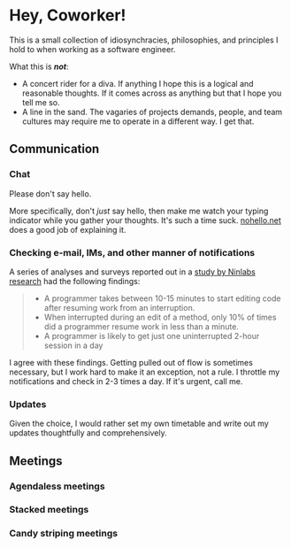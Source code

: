 # Hey, Coworker!

This is a small collection of idiosynchracies, philosophies, and principles I hold to when working as a software engineer.

What this is _**not**_:

* A concert rider for a diva. If anything I hope this is a logical and reasonable thoughts. If it comes across as anything but that I hope you tell me so.
* A line in the sand. The vagaries of projects demands, people, and team cultures may require me to operate in a different way. I get that.

## Communication

### Chat

Please don't say hello.

More specifically, don't _just_ say hello, then make me watch your typing indicator while you gather your thoughts. It's such a time suck. [nohello.net](https://www.nohello.net) does a good job of explaining it.

### Checking e-mail, IMs, and other manner of notifications

A series of analyses and surveys reported out in a [study by Ninlabs research](https://blog.ninlabs.com/2013/01/programmer-interrupted/) had the following findings:

> * A programmer takes between 10-15 minutes to start editing code after resuming work from an interruption.
> * When interrupted during an edit of a method, only 10% of times did a programmer resume work in less than a minute.
> * A programmer is likely to get just one uninterrupted 2-hour session in a day

I agree with these findings. Getting pulled out of flow is sometimes necessary, but I work hard to make it an exception, not a rule. I throttle my notifications and check in 2-3 times a day. If it's urgent, call me.

### Updates

Given the choice, I would rather set my own timetable and write out my updates thoughtfully and comprehensively.

## Meetings

### Agendaless meetings

### Stacked meetings

### Candy striping meetings


